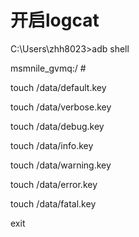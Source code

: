 # 开启logcat

C:\Users\zhh8023>adb shell

msmnile_gvmq:/ # 

touch /data/default.key

touch /data/verbose.key

touch /data/debug.key

touch /data/info.key

touch /data/warning.key

touch /data/error.key

touch /data/fatal.key

exit

